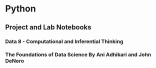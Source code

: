 # Python

## Project and Lab Notebooks

### Data 8 - Computational and Inferential Thinking 
### The Foundations of Data Science By Ani Adhikari and John DeNero
